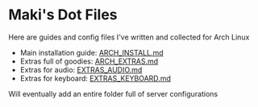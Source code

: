 # Maki's Dot Files

Here are guides and config files I've written and collected for Arch Linux

-   Main installation guide: [ARCH_INSTALL.md](ARCH_INSTALL.md)
-   Extras full of goodies: [ARCH_EXTRAS.md](ARCH_EXTRAS.md)
-   Extras for audio: [EXTRAS_AUDIO.md](EXTRAS_AUDIO.md)
-   Extras for keyboard: [EXTRAS_KEYBOARD.md](EXTRAS_KEYBOARD.md)

Will eventually add an entire folder full of server configurations
